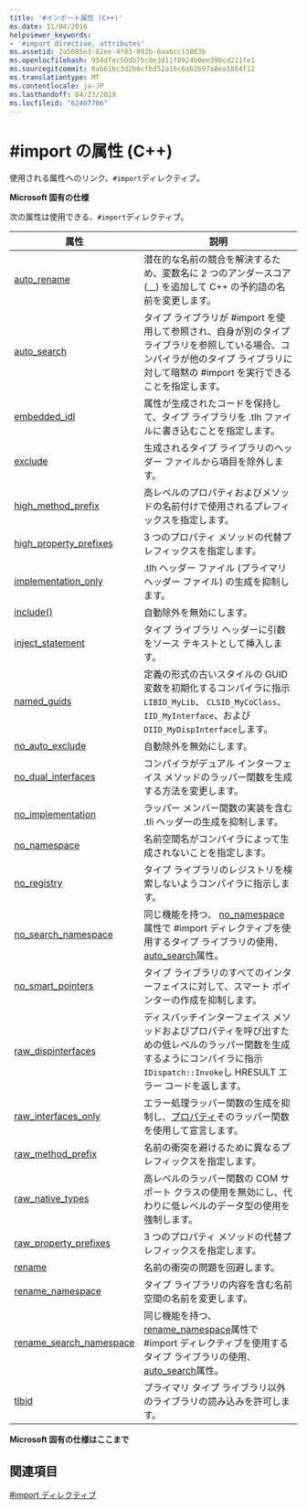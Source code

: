 ```yaml
---
title: '#インポート属性 (C++)'
ms.date: 11/04/2016
helpviewer_keywords:
- '#import directive, attributes'
ms.assetid: 2a5085e3-82ee-4f83-892b-0aa6cc13863b
ms.openlocfilehash: 954dfec50db75c0e3d11f0924b0ee398cd211fe1
ms.sourcegitcommit: 0ab61bc3d2b6cfbd52a16c6ab2b97a8ea1864f12
ms.translationtype: MT
ms.contentlocale: ja-JP
ms.lasthandoff: 04/23/2019
ms.locfileid: "62407706"
---
```

# <a name="import-attributes-c"></a>#import の属性 (C++)
使用される属性へのリンク、`#import`ディレクティブ。

**Microsoft 固有の仕様**

次の属性は使用できる、`#import`ディレクティブ。

|属性|説明|
|---------------|-----------------|
|[auto_rename](../preprocessor/auto-rename.md)|潜在的な名前の競合を解決するため、変数名に 2 つのアンダースコア (__) を追加して C++ の予約語の名前を変更します。|
|[auto_search](../preprocessor/auto-search.md)|タイプ ライブラリが #import を使用して参照され、自身が別のタイプ ライブラリを参照している場合、コンパイラが他のタイプ ライブラリに対して暗黙の #import を実行できることを指定します。|
|[embedded_idl](../preprocessor/embedded-idl.md)|属性が生成されたコードを保持して、タイプ ライブラリを .tlh ファイルに書き込むことを指定します。|
|[exclude](../preprocessor/exclude-hash-import.md)|生成されるタイプ ライブラリのヘッダー ファイルから項目を除外します。|
|[high_method_prefix](../preprocessor/high-method-prefix.md)|高レベルのプロパティおよびメソッドの名前付けで使用されるプレフィックスを指定します。|
|[high_property_prefixes](../preprocessor/high-property-prefixes.md)|3 つのプロパティ メソッドの代替プレフィックスを指定します。|
|[implementation_only](../preprocessor/implementation-only.md)|.tlh ヘッダー ファイル (プライマリ ヘッダー ファイル) の生成を抑制します。|
|[include()](../preprocessor/include-parens.md)|自動除外を無効にします。|
|[inject_statement](../preprocessor/inject-statement.md)|タイプ ライブラリ ヘッダーに引数をソース テキストとして挿入します。|
|[named_guids](../preprocessor/named-guids.md)|定義の形式の古いスタイルの GUID 変数を初期化するコンパイラに指示`LIBID_MyLib`、 `CLSID_MyCoClass`、 `IID_MyInterface`、および`DIID_MyDispInterface`します。|
|[no_auto_exclude](../preprocessor/no-auto-exclude.md)|自動除外を無効にします。|
|[no_dual_interfaces](../preprocessor/no-dual-interfaces.md)|コンパイラがデュアル インターフェイス メソッドのラッパー関数を生成する方法を変更します。|
|[no_implementation](../preprocessor/no-implementation.md)|ラッパー メンバー関数の実装を含む .tli ヘッダーの生成を抑制します。|
|[no_namespace](../preprocessor/no-namespace.md)|名前空間名がコンパイラによって生成されないことを指定します。|
|[no_registry](../preprocessor/no-registry.md)|タイプ ライブラリのレジストリを検索しないようコンパイラに指示します。|
|[no_search_namespace](../preprocessor/no-search-namespace.md)|同じ機能を持つ、 [no_namespace](../preprocessor/no-namespace.md)属性で #import ディレクティブを使用するタイプ ライブラリの使用、 [auto_search](../preprocessor/auto-search.md)属性。|
|[no_smart_pointers](../preprocessor/no-smart-pointers.md)|タイプ ライブラリのすべてのインターフェイスに対して、スマート ポインターの作成を抑制します。|
|[raw_dispinterfaces](../preprocessor/raw-dispinterfaces.md)|ディスパッチインターフェイス メソッドおよびプロパティを呼び出すための低レベルのラッパー関数を生成するようにコンパイラに指示`IDispatch::Invoke`し HRESULT エラー コードを返します。|
|[raw_interfaces_only](../preprocessor/raw-interfaces-only.md)|エラー処理ラッパー関数の生成を抑制し、[プロパティ](../cpp/property-cpp.md)そのラッパー関数を使用して宣言します。|
|[raw_method_prefix](../preprocessor/raw-method-prefix.md)|名前の衝突を避けるために異なるプレフィックスを指定します。|
|[raw_native_types](../preprocessor/raw-native-types.md)|高レベルのラッパー関数の COM サポート クラスの使用を無効にし、代わりに低レベルのデータ型の使用を強制します。|
|[raw_property_prefixes](../preprocessor/raw-property-prefixes.md)|3 つのプロパティ メソッドの代替プレフィックスを指定します。|
|[rename](../preprocessor/rename-hash-import.md)|名前の衝突の問題を回避します。|
|[rename_namespace](../preprocessor/rename-namespace.md)|タイプ ライブラリの内容を含む名前空間の名前を変更します。|
|[rename_search_namespace](../preprocessor/rename-search-namespace.md)|同じ機能を持つ、 [rename_namespace](../preprocessor/rename-namespace.md)属性で #import ディレクティブを使用するタイプ ライブラリの使用、 [auto_search](../preprocessor/auto-search.md)属性。|
|[tlbid](../preprocessor/tlbid.md)|プライマリ タイプ ライブラリ以外のライブラリの読み込みを許可します。|

**Microsoft 固有の仕様はここまで**

## <a name="see-also"></a>関連項目

[#import ディレクティブ](../preprocessor/hash-import-directive-cpp.md)